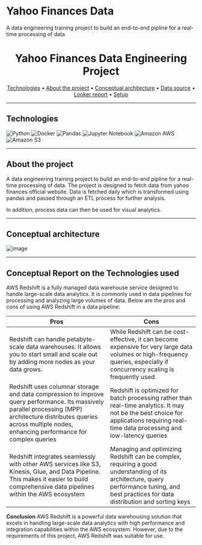 # Yahoo Finances Data
A data engineering training project to build an end-to-end pipline for a real-time processing of data

<h1 align="center">Yahoo Finances Data Engineering Project</h1>

<p align="center">
  <a href="#technologies">Technologies</a> •
  <a href="#about-the-project">About the project</a> •
  <a href="#conceptual-architecture">Conceptual architecture</a> •
  <a href="#data-source">Data source</a> •
  <a href="#📊-looker-report">Looker report</a> •
  <a href="#🛠️-setup">Setup</a> 
</p>

---

## Technologies
 ![Python](https://img.shields.io/badge/python-3670A0?style=for-the-badge&logo=python&logoColor=ffdd54)
 ![Docker](https://img.shields.io/badge/docker-%230db7ed.svg?style=for-the-badge&logo=docker&logoColor=white)
 ![Pandas](https://img.shields.io/badge/pandas-%23150458.svg?style=for-the-badge&logo=pandas&logoColor=white)
 ![Jupyter Notebook](https://img.shields.io/badge/jupyter-%23FA0F00.svg?style=for-the-badge&logo=jupyter&logoColor=white)
 ![Amazon AWS](https://a11ybadges.com/badge?logo=amazonaws)
 ![Amazon S3](https://a11ybadges.com/badge?logo=amazons3)

 ---

## About the project

A data engineering training project to build an end-to-end pipline for a real-time processing of data. The project is designed to fetch data from yahoo finances official 
website. 
Data is fetched daily which is transformed using pandas and passed through an ETL process for further analysis.

In addition, process data can then be used for visual analytics.

---

## Conceptual architecture
![image](https://github.com/TechWithNate/Yahoo-finances-data-event/assets/81887567/f8dd1f32-5ed4-4513-8ed9-79895f80ba7c)


---

## Conceptual Report on the Technologies used
AWS Redshift is a fully managed data warehouse service designed to handle large-scale data analytics. It is commonly used in data pipelines for processing and analyzing large volumes of data. Below are the pros and cons of using AWS Redshift in a data pipeline:

| Pros | Cons |
| --- | --- |
|Redshift can handle petabyte-scale data warehouses. It allows you to start small and scale out by adding more nodes as your data grows.  | While Redshift can be cost-effective, it can become expensive for very large data volumes or high-frequency queries, especially if concurrency scaling is frequently used.|
| Redshift uses columnar storage and data compression to improve query performance. Its massively parallel processing (MPP) architecture distributes queries across multiple nodes, enhancing performance for complex queries | Redshift is optimized for batch processing rather than real-time analytics. It may not be the best choice for applications requiring real-time data processing and low-latency queries |
|Redshift integrates seamlessly with other AWS services like S3, Kinesis, Glue, and Data Pipeline. This makes it easier to build comprehensive data pipelines within the AWS ecosystem| Managing and optimizing Redshift can be complex, requiring a good understanding of its architecture, query performance tuning, and best practices for data distribution and sorting keys | Redshift can automatically add more compute capacity to handle high demand for concurrent queries, ensuring consistent performance | If using Redshift Spectrum (which allows querying data directly from S3), queries on infrequently accessed data can have higher latency due to `cold starts` |

**Conclusion**
AWS Redshift is a powerful data warehousing solution that excels in handling large-scale data analytics with high performance and integration capabilities within the AWS ecosystem. However, due to the requirements of this project, AWS Redshift was suitable for use.

